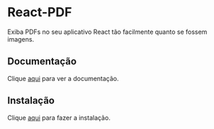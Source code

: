 # React-PDF

Exiba PDFs no seu aplicativo React tão facilmente quanto se fossem imagens.

## Documentação

Clique [aqui](https://github.com/wojtekmaj/react-pdf) para ver a documentação.

## Instalação

Clique [aqui](https://www.npmjs.com/package/react-pdf) para fazer a instalação.
